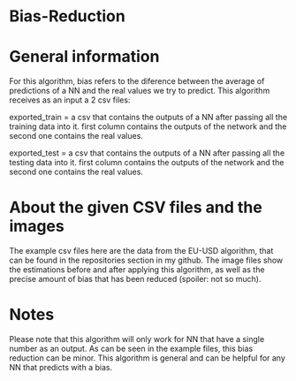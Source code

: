 # Bias-Reduction
# General information
For this algorithm, bias refers to the diference between the average of predictions of a NN and the real values we try to predict.
This algorithm receives as an input a 2 csv files:

exported_train = a csv that contains the outputs of a NN after passing all the training data into it. first column contains the outputs of the network and the second one contains the real values.

exported_test = a csv that contains the outputs of a NN after passing all the testing data into it. first column contains the outputs of the network and the second one contains the real values.

# About the given CSV files and the images
The example csv files here are the data from the EU-USD algorithm, that can be found in the repositories section in my github.
The image files show the estimations before and after applying this algorithm, as well as the precise amount of bias that has been reduced (spoiler: not so much).


# Notes

Please note that this algorithm will only work for NN that have a single number as an output.
As can be seen in the example files, this bias reduction can be minor.
This algorithm is general and can be helpful for any NN that predicts with a bias. 
